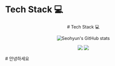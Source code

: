
# Tech Stack 💻

<div align="center">
  # Tech Stack 💻


![Seohyun's GitHub stats](https://github-readme-stats.vercel.app/api?username=cestbonciel&show_icons=true&theme=radical)


<img src="https://img.shields.io/badge/Python-3766AB?style=flat-square&logo=Python&logoColor=white"/></a>
<img src="https://img.shields.io/badge/swift-#F05138?style=flat-square&logo=Python&logoColor=white"/></a>
</div>
# 안녕하세요
